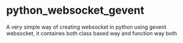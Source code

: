 # python_websocket_gevent
A very simple way of creating websocket in python using gevent websocket, it containes both class based way and function way both
